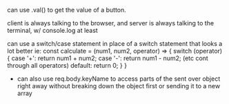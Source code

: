 can use .val() to get the value of a button.

client is always talking to the browser, and server is always talking to the terminal, w/ console.log at least

can use a switch/case statement in place of a switch statement that looks a lot better
   ie: const calculate = (num1, num2, operator) => {
        switch (operator) {
            case '+':
                return num1 + num2;
            case '-':
                return num1 - num2;
            (etc cont through all operators)
            default:
                return 0;
        }
    }

- can also use req.body.keyName to access parts of the sent over object right away without breaking down the object first or sending it to a new array
